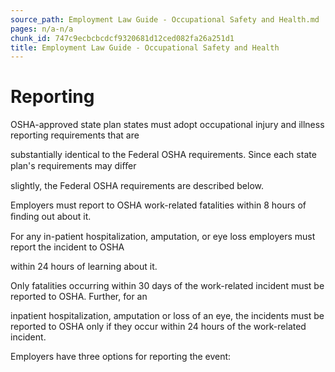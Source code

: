 ```yaml
---
source_path: Employment Law Guide - Occupational Safety and Health.md
pages: n/a-n/a
chunk_id: 747c9ecbcbcdcf9320681d12ced082fa26a251d1
title: Employment Law Guide - Occupational Safety and Health
---
```

# Reporting

OSHA-approved state plan states must adopt occupational injury and illness reporting requirements that are

substantially identical to the Federal OSHA requirements. Since each state plan's requirements may diﬀer

slightly, the Federal OSHA requirements are described below.

Employers must report to OSHA work-related fatalities within 8 hours of ﬁnding out about it.

For any in-patient hospitalization, amputation, or eye loss employers must report the incident to OSHA

within 24 hours of learning about it.

Only fatalities occurring within 30 days of the work-related incident must be reported to OSHA. Further, for an

inpatient hospitalization, amputation or loss of an eye, the incidents must be reported to OSHA only if they occur within 24 hours of the work-related incident.

Employers have three options for reporting the event:
